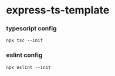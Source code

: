 # express-ts-template

### typescript config
`npx tsc --init`

### eslint config
`npx eslint --init`